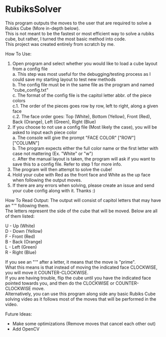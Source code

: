 # RubiksSolver  

This program outputs the moves to the user that are required to solve a Rubiks Cube (More in-depth below).   
This is not meant to be the fastest or most efficient way to solve a rubiks cube, but rather, I turned the most basic method into code.  
This project was created entirely from scratch by me.  

How To Use:
1. Open program and select whether you would like to load a cube layout from a config file  
  a. This step was most useful for the debugging/testing process as I could save my starting layout to test new methods  
  b. The config file must be in the same file as the program and named "cube_config.txt"  
  c. The format of the config file is the capitol letter abbr. of the piece colors  
    c.1. The order of the pieces goes row by row, left to right, along a given face  
    c.2. The face order goes: Top (White), Bottom (Yellow), Front (Red), Back (Orange), Left (Green), Right (Blue)  
2. If you choose to not use a config file (Most likely the case), you will be asked to input each piece color  
  a. The console will give the prompt "FACE COLOR" ["ROW"]["COLUMN"]  
  b. The program expects either the full color name or the first letter with case not mattering (Ex. "White" or "w")  
  c. After the manual layout is taken, the program will ask if you want to save this to a config file. Refer to step 1 for more info.  
3. The program will then attempt to solve the cube!  
4. Hold your cube with Red as the front face and White as the up face when following the output moves.  
5. If there are any errors when solving, please create an issue and send your cube config along with it. Thanks :)  

How To Read Output:
The output will consist of capitol letters that may have an "'" following them.  
The letters represent the side of the cube that will be moved. Below are all of them listed:  

U - Up (White)  
D - Down (Yellow)  
F - Front (Red)  
B - Back (Orange)  
L - Left (Green)  
R - Right (Blue)  

If you see an "'" after a letter, it means that the move is "prime".  
What this means is that instead of moving the indicated face CLOCKWISE, you will move it COUNTER-CLOCKWISE.  
If you are having trouble, flip the cube until you have the indicated face pointed towards you, and then do the CLOCKWISE or COUNTER-CLOCKWISE move.  
Alternatively, you can use this program along side any basic Rubiks Cube solving video as it follows most of the moves that will be performed in the video.  

Future Ideas:  
- Make some optimizations (Remove moves that cancel each other out)  
- Add OpenCV  
